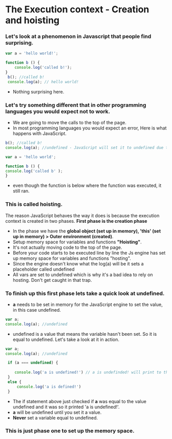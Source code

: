 # The Execution context - Creation and hoisting 

### Let's look at a phenomenon in Javascript that people find surprising.

```javascript
var a = 'hello world!';

function b () {
    console.log('called b!');
}
 b(); //called b!
 console.log(a); // hello world!
```
+ Nothing surprising here.

### Let's try something different that in other programming languages you would expect not to work.

+ We are going to move the calls to the top of the page.
+ In most programming languages you would expect an error, Here is what happens with JavaScript.

```javascript
b(); //called b!
console.log(a); //undefined - JavaScript will set it to undefined due to hoisting 

var a = 'hello world'; 

function b () {
console.log('called b' );
}
```
+ even though the function is  below where the function was executed, it still ran.

### This is called __hoisting.__

The reason JavaScript behaves the way it does is because the execution context is created in two phases. 
__First phase is the creation phase__ 
+ In the phase we have the __global object (set up in memory), 'this' (set up in memory) > Outer environment (created)__.
+ Setup memory space for variables and functions __"Hoisting"__.
+ It's not actually moving code to the top of the page.
+ Before your code starts to be executed line by line the Js engine has set up memory space for variables and functions "hosting".
+ Since the engine doesn't know what the log(a) will be it sets a placeholder called undefined 
+ All vars are set to undefined which is why it's a bad idea to rely on hosting. Don't get caught in that trap.


### To finish up this first phase lets take a quick look at undefined.

+ __a__ needs to be set in memory for the JavaScript engine to set the value, in this case undefined.
```javascript
var a; 
console.log(a); //undefined 
```
+ undefined is a value that means the variable hasn't been set. So it is equal to undefined. Let's take a look at it in action.

```javascript
var a; 
console.log(a); //undefined 

 if (a === undefined) {
     
    console.log('a is undefined!') // a is undefinded! will print to the console.
 } 
 else {
     console.log('a is defined!')
 }
```
+ The if statement above just checked if __a__ was equal to the value undefined and it was so it printed  'a is undefined!'.
+ __a__ will be undefined until you set it a value.
+ __Never__ set a variable equal to undefined.

### This is just phase one to set up the memory space. 









